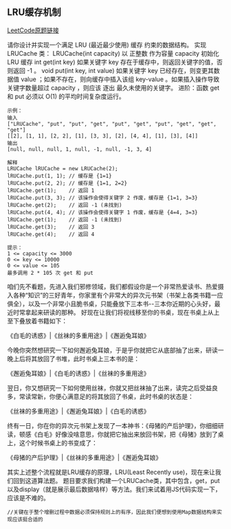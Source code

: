 ## LRU缓存机制
[LeetCode原题链接](https://leetcode.cn/problems/lru-cache/)

请你设计并实现一个满足  LRU (最近最少使用) 缓存 约束的数据结构。
实现 LRUCache 类：
LRUCache(int capacity) 以 正整数 作为容量 capacity 初始化 LRU 缓存
int get(int key) 如果关键字 key 存在于缓存中，则返回关键字的值，否则返回 -1 。
void put(int key, int value) 如果关键字 key 已经存在，则变更其数据值 value ；如果不存在，则向缓存中插入该组 key-value 。如果插入操作导致关键字数量超过 capacity ，则应该 逐出 最久未使用的关键字。
进阶：函数 get 和 put 必须以 O(1) 的平均时间复杂度运行。
```
示例：
输入
["LRUCache", "put", "put", "get", "put", "get", "put", "get", "get", "get"]
[[2], [1, 1], [2, 2], [1], [3, 3], [2], [4, 4], [1], [3], [4]]
输出
[null, null, null, 1, null, -1, null, -1, 3, 4]

解释
LRUCache lRUCache = new LRUCache(2);
lRUCache.put(1, 1); // 缓存是 {1=1}
lRUCache.put(2, 2); // 缓存是 {1=1, 2=2}
lRUCache.get(1);    // 返回 1
lRUCache.put(3, 3); // 该操作会使得关键字 2 作废，缓存是 {1=1, 3=3}
lRUCache.get(2);    // 返回 -1 (未找到)
lRUCache.put(4, 4); // 该操作会使得关键字 1 作废，缓存是 {4=4, 3=3}
lRUCache.get(1);    // 返回 -1 (未找到)
lRUCache.get(3);    // 返回 3
lRUCache.get(4);    // 返回 4
 
提示：
1 <= capacity <= 3000
0 <= key <= 10000
0 <= value <= 105
最多调用 2 * 105 次 get 和 put
```
咱们先不看题，先进入我们邪修领域，我们都假设你是一个非常热爱读书、热爱摄入各种“知识”的三好青年，你家里有个非常大的异次元书架（书架上各类书籍一应俱全），以及一个非常小且脆书桌，只能叠放下三本书--三本你近期的心头好，最近时常拿起来研读的那种。
好现在让我们将视线移至你的书桌，现在书桌上从上至下叠放着书籍如下：

《白毛的诱惑》|《丝袜的多重用途》|《邂逅兔耳娘》 

今晚你突然想研究一下如何邂逅兔耳娘，于是乎你就把它从底部抽了出来，研读一晚上后将其放回了书堆，此时书桌上三本书的是：

《邂逅兔耳娘》|《白毛的诱惑》|《丝袜的多重用途》

翌日，你又想研究一下如何使用丝袜，你就又把丝袜抽了出来，读完之后受益良多，常读常新，你便心满意足的将其放回了书桌，此时书桌的状态是：

《丝袜的多重用途》|《邂逅兔耳娘》|《白毛的诱惑》

终有一日，你在你的异次元书架上发现了一本神书：《母猪的产后护理》，你细细研读，顿感《白毛》好像没啥意思，你就把它抽出来放回书架，把《母猪》放到了桌上，这个时候书桌上的书变成了：

《母猪的产后护理》|《丝袜的多重用途》|《邂逅兔耳娘》

其实上述整个流程就是LRU缓存的原理，LRU(Least Recently use)，现在来让我们回到这道算法题。
题目要求我们构建一个LRUCache类，其中包含，get，put以及display（就是展示最后数据啥样）等方法。我们来试着用JS代码实现一下，应该是不难的。

```
//关键在于整个增删过程中数据必须保持规则上的有序，因此我们便想到使用Map数据结构来实现应该挺合适的

```

